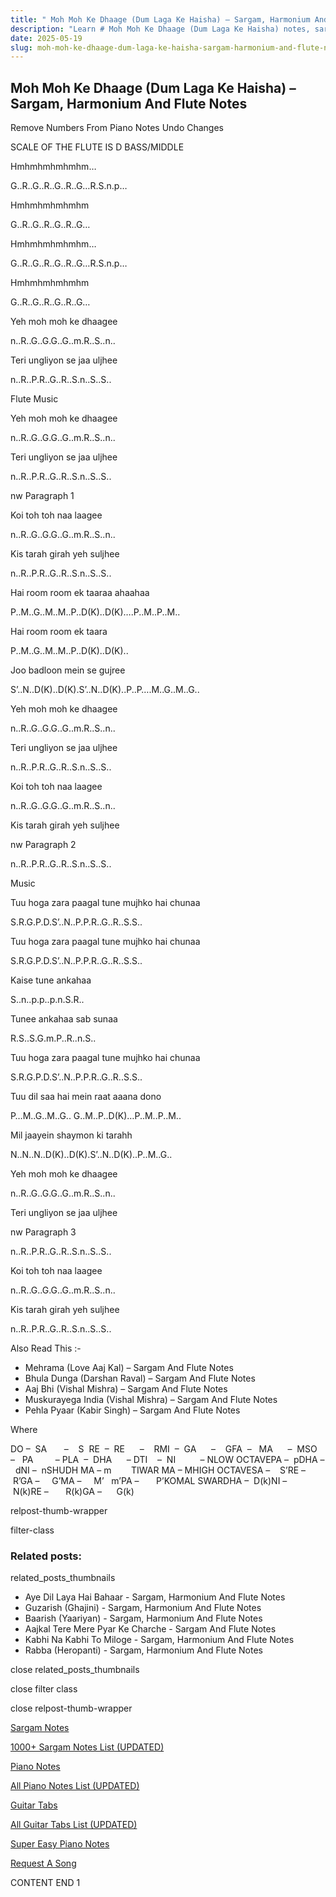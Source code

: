 ```yaml
---
title: " Moh Moh Ke Dhaage (Dum Laga Ke Haisha) – Sargam, Harmonium And Flute Notes"
description: "Learn # Moh Moh Ke Dhaage (Dum Laga Ke Haisha) notes, sargam, harmonium notations and flute notes. Easy step-by-step tutorial for beginners."
date: 2025-05-19
slug: moh-moh-ke-dhaage-dum-laga-ke-haisha-sargam-harmonium-and-flute-notes
---
```


## Moh Moh Ke Dhaage (Dum Laga Ke Haisha) – Sargam, Harmonium And Flute Notes

Remove Numbers From Piano Notes
Undo Changes

SCALE OF THE FLUTE IS D BASS/MIDDLE

Hmhmhmhmhmhm…

G..R..G..R..G..R..G…R.S.n.p…

Hmhmhmhmhmhm

G..R..G..R..G..R..G…

Hmhmhmhmhmhm…

G..R..G..R..G..R..G…R.S.n.p…

Hmhmhmhmhmhm

G..R..G..R..G..R..G…

Yeh moh moh ke dhaagee

n..R..G..G.G..G..m.R..S..n..

Teri ungliyon se jaa uljhee

n..R..P.R..G..R..S.n..S..S..

Flute Music

Yeh moh moh ke dhaagee

n..R..G..G.G..G..m.R..S..n..

Teri ungliyon se jaa uljhee

n..R..P.R..G..R..S.n..S..S..

nw Paragraph 1

Koi toh toh naa laagee

n..R..G..G.G..G..m.R..S..n..

Kis tarah girah yeh suljhee

n..R..P.R..G..R..S.n..S..S..

Hai room room ek taaraa ahaahaa

P..M..G..M..M..P..D(K)..D(K)….P..M..P..M..

Hai room room ek taara

P..M..G..M..M..P..D(K)..D(K)..

Joo badloon mein se gujree

S’..N..D(K)..D(K).S’..N..D(K)..P..P….M..G..M..G..

Yeh moh moh ke dhaagee

n..R..G..G.G..G..m.R..S..n..

Teri ungliyon se jaa uljhee

n..R..P.R..G..R..S.n..S..S..

Koi toh toh naa laagee

n..R..G..G.G..G..m.R..S..n..

Kis tarah girah yeh suljhee

nw Paragraph 2

n..R..P.R..G..R..S.n..S..S..

Music

Tuu hoga zara paagal tune mujhko hai chunaa

S.R.G.P.D.S’..N..P.P.R..G..R..S.S..

Tuu hoga zara paagal tune mujhko hai chunaa

S.R.G.P.D.S’..N..P.P.R..G..R..S.S..

Kaise tune ankahaa

S..n..p.p..p.n.S.R..

Tunee ankahaa sab sunaa

R.S..S.G.m.P..R..n.S..

Tuu hoga zara paagal tune mujhko hai chunaa

S.R.G.P.D.S’..N..P.P.R..G..R..S.S..

Tuu dil saa hai mein raat aaana dono

P…M..G..M..G.. G..M..P..D(K)…P..M..P..M..

Mil jaayein shaymon ki tarahh

N..N..N..D(K)..D(K).S’..N..D(K)..P..M..G..

Yeh moh moh ke dhaagee

n..R..G..G.G..G..m.R..S..n..

Teri ungliyon se jaa uljhee

nw Paragraph 3

n..R..P.R..G..R..S.n..S..S..

Koi toh toh naa laagee

n..R..G..G.G..G..m.R..S..n..

Kis tarah girah yeh suljhee

n..R..P.R..G..R..S.n..S..S..

Also Read This :-

- Mehrama (Love Aaj Kal) – Sargam And Flute Notes
- Bhula Dunga (Darshan Raval) – Sargam And Flute Notes
- Aaj Bhi (Vishal Mishra) – Sargam And Flute Notes
- Muskurayega India (Vishal Mishra) – Sargam And Flute Notes
- Pehla Pyaar (Kabir Singh) – Sargam And Flute Notes

Where

DO –  SA       –    S  RE  –  RE      –    RMI  –  GA      –    GFA  –   MA      –  MSO  –   PA         – PLA  –  DHA      – DTI    –  NI          – NLOW OCTAVEPA –  pDHA –  dNI –  nSHUDH MA – m        TIWAR MA – MHIGH OCTAVESA –    S’RE –     R’GA –     G’MA –     M’   m’PA –       P’KOMAL SWARDHA –  D(k)NI –       N(k)RE –       R(k)GA –      G(k)

relpost-thumb-wrapper

filter-class

### Related posts:

related_posts_thumbnails

- Aye Dil Laya Hai Bahaar - Sargam, Harmonium And Flute Notes
- Guzarish (Ghajini) - Sargam, Harmonium And Flute Notes
- Baarish (Yaariyan) - Sargam, Harmonium And Flute Notes
- Aajkal Tere Mere Pyar Ke Charche - Sargam And Flute Notes
- Kabhi Na Kabhi To Miloge - Sargam, Harmonium And Flute Notes
- Rabba (Heropanti) - Sargam, Harmonium And Flute Notes

close related_posts_thumbnails

close filter class

close relpost-thumb-wrapper

[Sargam Notes](/sargam-notes.html)

[1000+ Sargam Notes List (UPDATED)](/all-songs-list-sargam-notes.html)

[Piano Notes](/piano-notes.html)

[All Piano Notes List (UPDATED)](/all-songs-list-piano-notes.html)

[Guitar Tabs](/guitar-tabs.html)

[All Guitar Tabs List (UPDATED)](/all-songs-list-guitar-tabs.html)

[Super Easy Piano Notes](https://studywall.in/)

[Request A Song](/request-a-song.html)

CONTENT END 1

